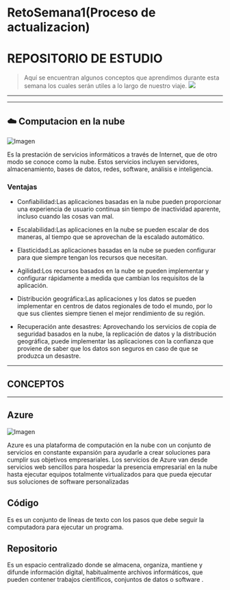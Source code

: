 # RetoSemana1(Proceso de actualizacion)
# REPOSITORIO DE ESTUDIO
> Aquí se encuentran algunos conceptos que aprendimos durante esta semana los cuales serán utiles a lo largo de nuestro viaje.
![](https://www.evolmind.com/articulos/img/2018/05/guia-elearning-1024x484.jpg)

------------
------------

## ☁️ Computacion en la nube 
![Imagen](https://blog.conzultek.com/hs-fs/hubfs/Imported_Blog_Media/computacion-en-la-nube.jpg?width=899&name=computacion-en-la-nube.jpg)

Es la prestación de servicios informáticos a través de Internet, que de otro modo se conoce como la nube. Estos servicios incluyen servidores, almacenamiento, bases de datos, redes, software, análisis e inteligencia.

### Ventajas

- Confiabilidad:Las aplicaciones basadas en la nube pueden proporcionar una experiencia de usuario continua sin tiempo de inactividad aparente, incluso cuando las cosas van mal.

- Escalabilidad:Las aplicaciones en la nube se pueden escalar de dos maneras, al tiempo que se aprovechan de la escalado automático.

- Elasticidad:Las aplicaciones basadas en la nube se pueden configurar para que siempre tengan los recursos que necesitan.

- Agilidad:Los recursos basados en la nube se pueden implementar y configurar rápidamente a medida que cambian los requisitos de la aplicación.
- Distribución geográfica:Las aplicaciones y los datos se pueden implementar en centros de datos regionales de todo el mundo, por lo que sus clientes siempre tienen el mejor rendimiento de su región.
- Recuperación ante desastres: Aprovechando los servicios de copia de seguridad basados en la nube, la replicación de datos y la distribución geográfica, puede implementar las aplicaciones con la confianza que proviene de saber que los datos son seguros en caso de que se produzca un desastre.
-------------
## CONCEPTOS
-------------
## Azure   
![Imagen](https://i1.wp.com/derechodelared.com/wp-content/uploads/2021/03/azure-1.png)

Azure es una plataforma de computación en la nube con un conjunto de servicios en constante expansión para ayudarle a crear soluciones para cumplir sus objetivos empresariales. Los servicios de Azure van desde servicios web sencillos para hospedar la presencia empresarial en la nube hasta ejecutar equipos totalmente virtualizados para que pueda ejecutar sus soluciones de software personalizadas
## Código
Es es un conjunto de líneas de texto con los pasos que debe seguir la computadora para ejecutar un programa.
## Repositorio
Es un espacio centralizado donde se almacena, organiza, mantiene y difunde información digital, habitualmente archivos informáticos, que pueden contener trabajos científicos, conjuntos de datos o software .
